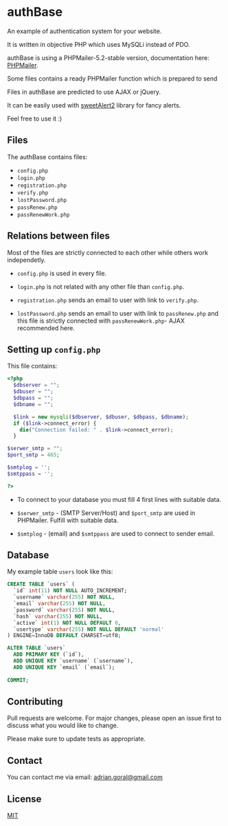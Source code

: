 # authBase
An example of authentication system for your website.

It is written in objective PHP which uses MySQLi instead of PDO.

authBase is using a PHPMailer-5.2-stable version, documentation here: [PHPMailer](https://github.com/PHPMailer/PHPMailer/tree/5.2-stable).

Some files contains a ready PHPMailer function which is prepared to send

Files in authBase are predicted to use AJAX or jQuery.

It can be easily used with [sweetAlert2](https://sweetalert2.github.io/) library for fancy alerts.

Feel free to use it :)

## Files

The authBase contains files:

* ```config.php```
* ```login.php```
* ```registration.php```
* ```verify.php```
* ```lostPassword.php```
* ```passRenew.php```
* ```passRenewWork.php```

## Relations between files

Most of the files are strictly connected to each other while others work independetly.

* ```config.php``` is used in every file.

* ```login.php``` is not related with any other file than ```config.php```.

* ```registration.php``` sends an email to user with link to ```verify.php```.

* ```lostPassword.php``` sends an email to user with link to ```passRenew.php``` and this file is strictly connected with ```passRenewWork.php```- AJAX recommended here.

## Setting up ```config.php```

This file contains:

```php
<?php
  $dbserver = "";
  $dbuser = "";
  $dbpass = "";
  $dbname = "";

  $link = new mysqli($dbserver, $dbuser, $dbpass, $dbname);
  if ($link->connect_error) {
    die("Connection failed: " . $link->connect_error);
  }

$serwer_smtp = "";
$port_smtp = 465;

$smtplog = '';
$smtppass = '';

?>
```
* To connect to your database you must fill 4 first lines with suitable data.

* ```$serwer_smtp``` - (SMTP Server/Host) and ```$port_smtp``` are used in PHPMailer. Fulfill with suitable data.
* ```$smtplog``` - (email) and ```$smtppass``` are used to connect to sender email.

## Database

My example table ```users``` look like this:

```sql
CREATE TABLE `users` (
  `id` int(11) NOT NULL AUTO_INCREMENT;
  `username` varchar(255) NOT NULL,
  `email` varchar(255) NOT NULL,
  `password` varchar(255) NOT NULL,
  `hash` varchar(255) NOT NULL,
  `active` int(1) NOT NULL DEFAULT 0,
  `usertype` varchar(255) NOT NULL DEFAULT 'normal'
) ENGINE=InnoDB DEFAULT CHARSET=utf8;

ALTER TABLE `users`
  ADD PRIMARY KEY (`id`),
  ADD UNIQUE KEY `username` (`username`),
  ADD UNIQUE KEY `email` (`email`);
  
COMMIT;
```


## Contributing
Pull requests are welcome. For major changes, please open an issue first to discuss what you would like to change.

Please make sure to update tests as appropriate.

## Contact

You can contact me via email: 
<adrian.goral@gmail.com>

## License
[MIT](https://choosealicense.com/licenses/mit/)


